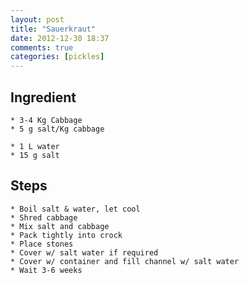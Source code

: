 ```yaml
---
layout: post
title: "Sauerkraut"
date: 2012-12-30 18:37
comments: true
categories: [pickles]
---
```

## Ingredient
    * 3-4 Kg Cabbage
    * 5 g salt/Kg cabbage
  
    * 1 L water
    * 15 g salt

## Steps
    * Boil salt & water, let cool
    * Shred cabbage
    * Mix salt and cabbage
    * Pack tightly into crock
    * Place stones
    * Cover w/ salt water if required
    * Cover w/ container and fill channel w/ salt water
    * Wait 3-6 weeks
